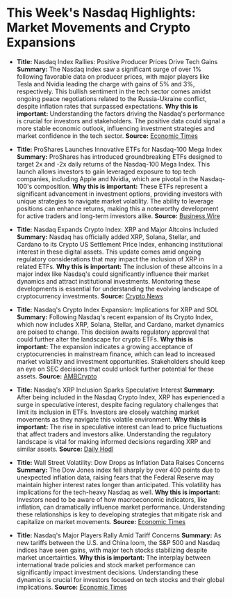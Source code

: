 # This Week's Nasdaq Highlights: Market Movements and Crypto Expansions

- **Title:** Nasdaq Index Rallies: Positive Producer Prices Drive Tech Gains
  **Summary:** The Nasdaq index saw a significant surge of over 1% following favorable data on producer prices, with major players like Tesla and Nvidia leading the charge with gains of 5% and 3%, respectively. This bullish sentiment in the tech sector comes amidst ongoing peace negotiations related to the Russia-Ukraine conflict, despite inflation rates that surpassed expectations.
  **Why this is important:** Understanding the factors driving the Nasdaq's performance is crucial for investors and stakeholders. The positive data could signal a more stable economic outlook, influencing investment strategies and market confidence in the tech sector.
  **Source:** [Economic Times](https://economictimes.indiatimes.com/markets/stocks/news/us-stocks-open-higher-after-producer-prices-data/articleshow/118219202.cms)

- **Title:** ProShares Launches Innovative ETFs for Nasdaq-100 Mega Index
  **Summary:** ProShares has introduced groundbreaking ETFs designed to target 2x and -2x daily returns of the Nasdaq-100 Mega Index. This launch allows investors to gain leveraged exposure to top tech companies, including Apple and Nvidia, which are pivotal in the Nasdaq-100's composition.
  **Why this is important:** These ETFs represent a significant advancement in investment options, providing investors with unique strategies to navigate market volatility. The ability to leverage positions can enhance returns, making this a noteworthy development for active traders and long-term investors alike.
  **Source:** [Business Wire](https://www.businesswire.com/news/home/20250612260126/en/ProShares-Launches-First-ETFs-to-Target-2x-and--2x-Daily-Returns-of-Nasdaq-100-Mega-Index)

- **Title:** Nasdaq Expands Crypto Index: XRP and Major Altcoins Included
  **Summary:** Nasdaq has officially added XRP, Solana, Stellar, and Cardano to its Crypto US Settlement Price Index, enhancing institutional interest in these digital assets. This update comes amid ongoing regulatory considerations that may impact the inclusion of XRP in related ETFs.
  **Why this is important:** The inclusion of these altcoins in a major index like Nasdaq's could significantly influence their market dynamics and attract institutional investments. Monitoring these developments is essential for understanding the evolving landscape of cryptocurrency investments.
  **Source:** [Crypto News](https://cryptonews.com/news/nasdaq-adds-xrp-to-settlement-price-index/)

- **Title:** Nasdaq's Crypto Index Expansion: Implications for XRP and SOL
  **Summary:** Following Nasdaq's recent expansion of its Crypto Index, which now includes XRP, Solana, Stellar, and Cardano, market dynamics are poised to change. This decision awaits regulatory approval that could further alter the landscape for crypto ETFs.
  **Why this is important:** The expansion indicates a growing acceptance of cryptocurrencies in mainstream finance, which can lead to increased market volatility and investment opportunities. Stakeholders should keep an eye on SEC decisions that could unlock further potential for these assets.
  **Source:** [AMBCrypto](https://ambcrypto.com/nasdaq-expands-crypto-index-adds-4-new-assets-impact-on-xrp-and-sol/)

- **Title:** Nasdaq's XRP Inclusion Sparks Speculative Interest
  **Summary:** After being included in the Nasdaq Crypto Index, XRP has experienced a surge in speculative interest, despite facing regulatory challenges that limit its inclusion in ETFs. Investors are closely watching market movements as they navigate this volatile environment.
  **Why this is important:** The rise in speculative interest can lead to price fluctuations that affect traders and investors alike. Understanding the regulatory landscape is vital for making informed decisions regarding XRP and similar assets.
  **Source:** [Daily Hodl](https://dailyhodl.com/2025/06/10/nasdaq-includes-xrp-stellar-xlm-solana-sol-and-cardano-ada-in-firms-crypto-index/)

- **Title:** Wall Street Volatility: Dow Drops as Inflation Data Raises Concerns
  **Summary:** The Dow Jones index fell sharply by over 400 points due to unexpected inflation data, raising fears that the Federal Reserve may maintain higher interest rates longer than anticipated. This volatility has implications for the tech-heavy Nasdaq as well.
  **Why this is important:** Investors need to be aware of how macroeconomic indicators, like inflation, can dramatically influence market performance. Understanding these relationships is key to developing strategies that mitigate risk and capitalize on market movements.
  **Source:** [Economic Times](https://economictimes.indiatimes.com/markets/stocks/news/dow-plummets-over-400-points-as-inflation-data-dents-rate-cut-hopes/articleshow/118183212.cms)

- **Title:** Nasdaq's Major Players Rally Amid Tariff Concerns
  **Summary:** As new tariffs between the U.S. and China loom, the S&P 500 and Nasdaq indices have seen gains, with major tech stocks stabilizing despite market uncertainties.
  **Why this is important:** The interplay between international trade policies and stock market performance can significantly impact investment decisions. Understanding these dynamics is crucial for investors focused on tech stocks and their global implications.
  **Source:** [Economic Times](https://economictimes.indiatimes.com/markets/stocks/news/us-stocks-open-muted-after-chinas-retaliatory-tariffs/articleshow/117920955.cms)